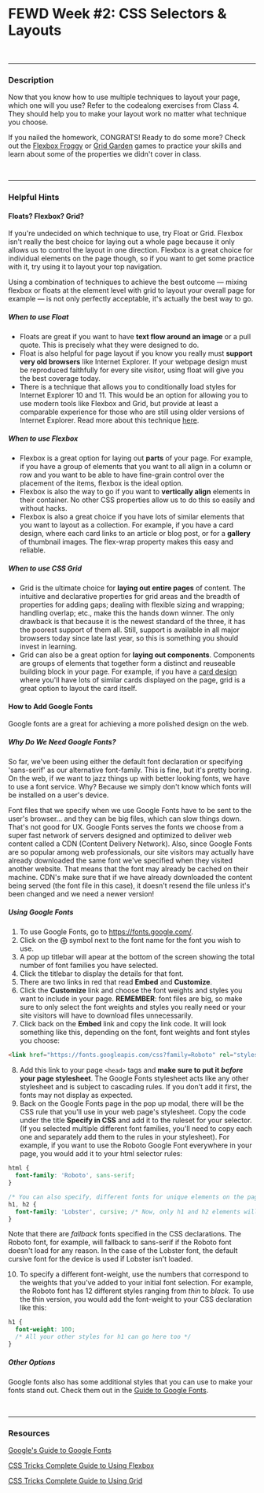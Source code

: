# FEWD Week #2: CSS Selectors & Layouts

<br>

---

### Description

Now that you know how to use multiple techniques to layout your page, which one will you use?  Refer to the codealong exercises from Class 4.  They should help you to make your layout work no matter what technique you choose.

If you nailed the homework, CONGRATS!  Ready to do some more?  Check out the [Flexbox Froggy](http://flexboxfroggy.com/) or [Grid Garden](http://cssgridgarden.com/) games to practice your skills and learn about some of the properties we didn't cover in class.

<br>

---

### Helpful Hints

#### Floats? Flexbox? Grid?

If you're undecided on which technique to use, try Float or Grid.  Flexbox isn't really the best choice for laying out a whole page because it only allows us to control the layout in one direction.  Flexbox is a great choice for individual elements on the page though, so if you want to get some practice with it, try using it to layout your top navigation.

Using a combination of techniques to achieve the best outcome — mixing flexbox or floats at the element level with grid to layout your overall page for example — is not only perfectly acceptable, it's actually the best way to go.

##### When to use Float

- Floats are great if you want to have **text flow around an image** or a pull quote.  This is precisely what they were designed to do.
- Float is also helpful for page layout if you know you really must **support very old browsers** like Internet Explorer.  If your webpage design must be reproduced faithfully for every site visitor, using float will give you the best coverage today.
- There is a technique that allows you to conditionally load styles for Internet Explorer 10 and 11.  This would be an option for allowing you to use modern tools like Flexbox and Grid, but provide at least a comparable experience for those who are still using older versions of Internet Explorer.  Read more about this technique [here](https://paper-leaf.com/blog/2014/09/targeting-ie-10-11-browsers-css/).

##### When to use Flexbox

- Flexbox is a great option for laying out **parts** of your page.  For example, if you have a group of elements that you want to all align in a column or row and you want to be able to have fine-grain control over the placement of the items, flexbox is the ideal option.
- Flexbox is also the way to go if you want to **vertically align** elements in their container.  No other CSS properties allow us to do this so easily and without hacks.
- Flexbox is also a great choice if you have lots of similar elements that you want to layout as a collection.  For example, if you have a card design, where each card links to an article or blog post, or for a **gallery** of thumbnail images.  The flex-wrap property makes this easy and reliable.

##### When to use CSS Grid

- Grid is the ultimate choice for **laying out entire pages** of content.  The intuitive and declarative properties for grid areas and the breadth of properties for adding gaps; dealing with flexible sizing and wrapping; handling overlap; etc., make this the hands down winner.  The only drawback is that because it is the newest standard of the three, it has the poorest support of them all.  Still, support is available in all major browsers today since late last year, so this is something you should invest in learning.
- Grid can also be a great option for **laying out components**.  Components are groups of elements that together form a distinct and reuseable building block in your page.  For example, if you have a [card design](https://econsultancy.com/blog/64646-15-delicious-examples-of-card-based-web-design) where you'll have lots of similar cards displayed on the page, grid is a great option to layout the card itself.

#### How to Add Google Fonts

Google fonts are a great for achieving a more polished design on the web.

##### Why Do We Need Google Fonts?

So far, we've been using either the default font declaration or specifying 'sans-serif' as our alternative font-family.  This is fine, but it's pretty boring.  On the web, if we want to jazz things up with better looking fonts, we have to use a font service.  Why?  Because we simply don't know which fonts will be installed on a user's device.

Font files that we specify when we use Google Fonts have to be sent to the user's browser... and they can be big files, which can slow things down.  That's not good for UX.  Google Fonts serves the fonts we choose from a super fast network of servers designed and optimized to deliver web content called a CDN (Content Delivery Network).  Also, since Google Fonts are so popular among web professionals, our site visitors may actually have already downloaded the same font we've specified when they visited another website.  That means that the font may already be cached on their machine.  CDN's make sure that if we have already downloaded the content being served (the font file in this case), it doesn't resend the file unless it's been changed and we need a newer version!

##### Using Google Fonts

1. To use Google Fonts, go to https://fonts.google.com/.
2. Click on the ⨁ symbol next to the font name for the font you wish to use.
3. A pop up titlebar will apear at the bottom of the screen showing the total number of font families you have selected.
4. Click the titlebar to display the details for that font.
5. There are two links in red that read **Embed** and **Customize**.
6. Click the **Customize** link and choose the font weights and styles you want to include in your page.  **REMEMBER**: font files are big, so make sure to only select the font weights and styles you really need or your site visitors will have to download files unnecessarily.
7. Click back on the **Embed** link and copy the link code.  It will look something like this, depending on the font, font weights and font styles you choose:
```html
<link href="https://fonts.googleapis.com/css?family=Roboto" rel="stylesheet">
```
8. Add this link to your page ```<head>``` tags and **make sure to put it *before* your page stylesheet**.  The Google Fonts stylesheet acts like any other stylesheet and is subject to cascading rules.  If you don't add it first, the fonts may not display as expected.
9. Back on the Google Fonts page in the pop up modal, there will be the CSS rule that you'll use in your web page's stylesheet. Copy the code under the title **Specify in CSS** and add it to the ruleset for your selector. (If you selected multiple different font families, you'll need to copy each one and separately add them to the rules in your stylesheet).  For example, if you want to use the Roboto Google Font everywhere in your page, you would add it to your html selector rules:
```css
html {
  font-family: 'Roboto', sans-serif;
}

/* You can also specify, different fonts for unique elements on the page */
h1, h2 {
  font-family: 'Lobster', cursive; /* Now, only h1 and h2 elements will use this font family */
}
```
Note that there are *fallback* fonts specified in the CSS declarations.  The Roboto font, for example, will fallback to sans-serif if the Roboto font doesn't load for any reason.  In the case of the Lobster font, the default cursive font for the device is used if Lobster isn't loaded.


10. To specify a different font-weight, use the numbers that correspond to the weights that you've added to your initial font selection.  For example, the Roboto font has 12 different styles ranging from *thin* to *black*.  To use the thin version, you would add the font-weight to your CSS declaration like this:
```css
h1 {
  font-weight: 100;
  /* All your other styles for h1 can go here too */
}
```
##### Other Options

Google fonts also has some additional styles that you can use to make your fonts stand out.  Check them out in the [Guide to Google Fonts](https://developers.google.com/fonts/docs/getting_started).

<br>

---

### Resources

[Google's Guide to Google Fonts](https://developers.google.com/fonts/docs/getting_started)

[CSS Tricks Complete Guide to Using Flexbox](https://css-tricks.com/snippets/css/a-guide-to-flexbox/)

[CSS Tricks Complete Guide to Using Grid](https://css-tricks.com/snippets/css/complete-guide-grid/)


